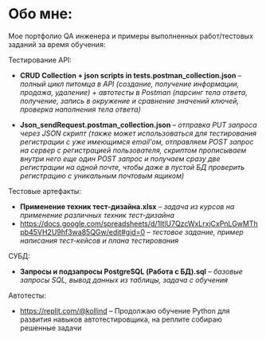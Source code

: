 # Обо мне:
Мое портфолио QA инженера и примеры выполненных работ/тестовых заданий за время обучения:

Тестирование API:

- **CRUD Collection + json scripts in tests.postman_collection.json** – _полный цикл питомца в API (создание, получение информации, продажа, удаление) + автотесты в Postman (парсинг тела ответа, получение, запись в окружение и сравнение значений ключей, проверка наполнения тела ответа)_

- **Json_sendRequest.postman_collection.json** – _отправка PUT запроса через JSON скрипт (также может использоваться для тестирования регистрации с уже имеющимся email'ом, отправляем POST запрос на сервер с регистрацией пользователя, скриптом прописываем внутри него еще один POST запрос и получаем сразу две регистрации на одной почте, чтобы даже в пустой БД проверить регистрацию с уникальным почтовым ящиком)_

Тестовые артефакты: 

- **Применение техник тест-дизайна.xlsx** – _задача из курсов на применение различных техник тест-дизайна_
- https://docs.google.com/spreadsheets/d/1ItlU7QzcWxLrxjCxPnLGwMThpb45VH2U9hf3wa85QGw/edit#gid=0 – _тестовое задание, пример написания тест-кейсов и плана тестирования_


СУБД:

- **Запросы и подзапросы PostgreSQL (Работа с БД).sql** – _базовые запросы SQL, вывод данных из таблицы, задача с обучения_


Автотесты:
- https://replit.com/@kollind – Продолжаю обучение Python для развития навыков автотестировщика, на реплите собираю решенные задачи
